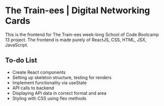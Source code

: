 # The Train-ees | Digital Networking Cards

This is the frontend for The Train-ees week-long School of Code Bootcamp 13 project.
The frontend is made purely of ReactJS, CSS, HTML, JSX, JavaScript.


## To-do List

- Create React components
- Setting up skeleton structure, testing for renders
- Implement functionality via useState
- API calls to backend
- Displaying API data in correct format and area
- Styling with CSS using flex methods




